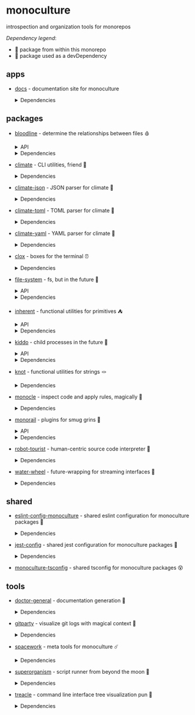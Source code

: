 # monoculture

introspection and organization tools for monorepos

*Dependency legend*:

 - 🦴 package from within this monorepo
 - 🧪 package used as a devDependency


## apps

   * [docs](https://github.com/brekk/monoculture/tree/main/apps/docs) - documentation site for monoculture

     <details><summary>Dependencies</summary>

      - [@chakra-ui/react](https://www.npmjs.com/package/@chakra-ui/react)
      - [@chakra-ui/system](https://www.npmjs.com/package/@chakra-ui/system)
      - [@emotion/react](https://www.npmjs.com/package/@emotion/react)
      - [@emotion/styled](https://www.npmjs.com/package/@emotion/styled)
      - [@mdi/js](https://www.npmjs.com/package/@mdi/js)
      - [framer-motion](https://www.npmjs.com/package/framer-motion)
      - [next](https://www.npmjs.com/package/next)
      - [nextra](https://www.npmjs.com/package/nextra)
      - [nextra-theme-docs](https://www.npmjs.com/package/nextra-theme-docs)
      - [react](https://www.npmjs.com/package/react)
      - [react-dom](https://www.npmjs.com/package/react-dom)
      - [@babel/core](https://www.npmjs.com/package/@babel/core) 🧪
      - [@testing-library/dom](https://www.npmjs.com/package/@testing-library/dom) 🧪
      - [@testing-library/jest-dom](https://www.npmjs.com/package/@testing-library/jest-dom) 🧪
      - [@testing-library/react](https://www.npmjs.com/package/@testing-library/react) 🧪
      - [@testing-library/user-event](https://www.npmjs.com/package/@testing-library/user-event) 🧪
      - [@types/jest](https://www.npmjs.com/package/@types/jest) 🧪
      - [@types/react](https://www.npmjs.com/package/@types/react) 🧪
      - [doctor-general](https://github.com/brekk/monoculture/tree/main/tools/doctor-general) 🦴 🧪
      - [dotenv-cli](https://www.npmjs.com/package/dotenv-cli) 🧪
      - [eslint](https://www.npmjs.com/package/eslint) 🧪
      - [eslint-config-monoculture](https://github.com/brekk/monoculture/tree/main/shared/eslint-config-monoculture) 🦴 🧪
      - [eslint-plugin-next](https://www.npmjs.com/package/eslint-plugin-next) 🧪
      - [eslint-plugin-prettier](https://www.npmjs.com/package/eslint-plugin-prettier) 🧪
      - [eslint-plugin-react](https://www.npmjs.com/package/eslint-plugin-react) 🧪
      - [eslint-plugin-react-hooks](https://www.npmjs.com/package/eslint-plugin-react-hooks) 🧪
      - [jest](https://www.npmjs.com/package/jest) 🧪
      - [jest-environment-jsdom](https://www.npmjs.com/package/jest-environment-jsdom) 🧪
      - [monoculture-tsconfig](https://github.com/brekk/monoculture/tree/main/shared/monoculture-tsconfig) 🦴 🧪
      - [prettier](https://www.npmjs.com/package/prettier) 🧪
      - [typescript](https://www.npmjs.com/package/typescript) 🧪

     </details>


## packages

   * [bloodline](https://github.com/brekk/monoculture/tree/main/packages/bloodline) - determine the relationships between files 🩸
     <details><summary>API</summary>

      - [executables](https://brekk.github.io/monoculture/bloodline/executables)
      - [tree](https://brekk.github.io/monoculture/bloodline/tree)

     </details>


     <details><summary>Dependencies</summary>

      - [chalk](https://www.npmjs.com/package/chalk)
      - [climate](https://github.com/brekk/monoculture/tree/main/packages/climate) 🦴
      - [dependency-tree](https://www.npmjs.com/package/dependency-tree)
      - [file-system](https://github.com/brekk/monoculture/tree/main/packages/file-system) 🦴
      - [fluture](https://www.npmjs.com/package/fluture)
      - [inherent](https://github.com/brekk/monoculture/tree/main/packages/inherent) 🦴
      - [kiddo](https://github.com/brekk/monoculture/tree/main/packages/kiddo) 🦴
      - [knot](https://github.com/brekk/monoculture/tree/main/packages/knot) 🦴
      - [precinct](https://www.npmjs.com/package/precinct)
      - [ramda](https://www.npmjs.com/package/ramda)
      - [ts-graphviz](https://www.npmjs.com/package/ts-graphviz)
      - [dotenv-cli](https://www.npmjs.com/package/dotenv-cli) 🧪
      - [eslint-config-monoculture](https://github.com/brekk/monoculture/tree/main/shared/eslint-config-monoculture) 🦴 🧪
      - [jest-config](https://github.com/brekk/monoculture/tree/main/shared/jest-config) 🦴 🧪

     </details>

   * [climate](https://github.com/brekk/monoculture/tree/main/packages/climate) - CLI utilities, friend 👯

     <details><summary>Dependencies</summary>

      - [chalk](https://www.npmjs.com/package/chalk)
      - [envtrace](https://www.npmjs.com/package/envtrace)
      - [file-system](https://github.com/brekk/monoculture/tree/main/packages/file-system) 🦴
      - [ramda](https://www.npmjs.com/package/ramda)
      - [dotenv-cli](https://www.npmjs.com/package/dotenv-cli) 🧪
      - [eslint](https://www.npmjs.com/package/eslint) 🧪
      - [eslint-config-monoculture](https://github.com/brekk/monoculture/tree/main/shared/eslint-config-monoculture) 🦴 🧪
      - [eslint-plugin-prettier](https://www.npmjs.com/package/eslint-plugin-prettier) 🧪
      - [jest](https://www.npmjs.com/package/jest) 🧪
      - [prettier](https://www.npmjs.com/package/prettier) 🧪
      - [smol-toml](https://www.npmjs.com/package/smol-toml) 🧪
      - [strip-ansi](https://www.npmjs.com/package/strip-ansi) 🧪

     </details>

   * [climate-json](https://github.com/brekk/monoculture/tree/main/packages/climate-json) - JSON parser for climate 🐐

     <details><summary>Dependencies</summary>

      - [ramda](https://www.npmjs.com/package/ramda)
      - [climate](https://github.com/brekk/monoculture/tree/main/packages/climate) 🦴 🧪
      - [dotenv-cli](https://www.npmjs.com/package/dotenv-cli) 🧪
      - [eslint-config-monoculture](https://github.com/brekk/monoculture/tree/main/shared/eslint-config-monoculture) 🦴 🧪
      - [fluture](https://www.npmjs.com/package/fluture) 🧪
      - [jest-config](https://github.com/brekk/monoculture/tree/main/shared/jest-config) 🦴 🧪

     </details>

   * [climate-toml](https://github.com/brekk/monoculture/tree/main/packages/climate-toml) - TOML parser for climate 🍅

     <details><summary>Dependencies</summary>

      - [ramda](https://www.npmjs.com/package/ramda)
      - [smol-toml](https://www.npmjs.com/package/smol-toml)
      - [climate](https://github.com/brekk/monoculture/tree/main/packages/climate) 🦴 🧪
      - [dotenv-cli](https://www.npmjs.com/package/dotenv-cli) 🧪
      - [eslint-config-monoculture](https://github.com/brekk/monoculture/tree/main/shared/eslint-config-monoculture) 🦴 🧪
      - [fluture](https://www.npmjs.com/package/fluture) 🧪
      - [jest-config](https://github.com/brekk/monoculture/tree/main/shared/jest-config) 🦴 🧪

     </details>

   * [climate-yaml](https://github.com/brekk/monoculture/tree/main/packages/climate-yaml) - YAML parser for climate 🍠

     <details><summary>Dependencies</summary>

      - [ramda](https://www.npmjs.com/package/ramda)
      - [yaml](https://www.npmjs.com/package/yaml)
      - [climate](https://github.com/brekk/monoculture/tree/main/packages/climate) 🦴 🧪
      - [dotenv-cli](https://www.npmjs.com/package/dotenv-cli) 🧪
      - [eslint-config-monoculture](https://github.com/brekk/monoculture/tree/main/shared/eslint-config-monoculture) 🦴 🧪
      - [fluture](https://www.npmjs.com/package/fluture) 🧪
      - [jest-config](https://github.com/brekk/monoculture/tree/main/shared/jest-config) 🦴 🧪

     </details>

   * [clox](https://github.com/brekk/monoculture/tree/main/packages/clox) - boxes for the terminal ⏰

     <details><summary>Dependencies</summary>

      - [ansi-align](https://www.npmjs.com/package/ansi-align)
      - [camelcase](https://www.npmjs.com/package/camelcase)
      - [chalk](https://www.npmjs.com/package/chalk)
      - [dotenv-cli](https://www.npmjs.com/package/dotenv-cli)
      - [ramda](https://www.npmjs.com/package/ramda)
      - [string-length](https://www.npmjs.com/package/string-length)
      - [widest-line](https://www.npmjs.com/package/widest-line)
      - [wrap-ansi](https://www.npmjs.com/package/wrap-ansi)
      - [eslint-config-monoculture](https://github.com/brekk/monoculture/tree/main/shared/eslint-config-monoculture) 🦴 🧪
      - [jest-config](https://github.com/brekk/monoculture/tree/main/shared/jest-config) 🦴 🧪

     </details>

   * [file-system](https://github.com/brekk/monoculture/tree/main/packages/file-system) - fs, but in the future 🔮
     <details><summary>API</summary>

      - [fs](https://brekk.github.io/monoculture/file-system/fs)

     </details>


     <details><summary>Dependencies</summary>

      - [find-up](https://www.npmjs.com/package/find-up)
      - [fluture](https://www.npmjs.com/package/fluture)
      - [ramda](https://www.npmjs.com/package/ramda)
      - [@testing-library/jest-dom](https://www.npmjs.com/package/@testing-library/jest-dom) 🧪
      - [dotenv-cli](https://www.npmjs.com/package/dotenv-cli) 🧪
      - [eslint-config-monoculture](https://github.com/brekk/monoculture/tree/main/shared/eslint-config-monoculture) 🦴 🧪
      - [jest](https://www.npmjs.com/package/jest) 🧪
      - [jest-config](https://github.com/brekk/monoculture/tree/main/shared/jest-config) 🦴 🧪

     </details>

   * [inherent](https://github.com/brekk/monoculture/tree/main/packages/inherent) - functional utilities for primitives ⛺️
     <details><summary>API</summary>

      - [primitives](https://brekk.github.io/monoculture/inherent/primitives)

     </details>


     <details><summary>Dependencies</summary>

      - [ramda](https://www.npmjs.com/package/ramda)
      - [dotenv-cli](https://www.npmjs.com/package/dotenv-cli) 🧪
      - [eslint-config-monoculture](https://github.com/brekk/monoculture/tree/main/shared/eslint-config-monoculture) 🦴 🧪
      - [jest-config](https://github.com/brekk/monoculture/tree/main/shared/jest-config) 🦴 🧪

     </details>

   * [kiddo](https://github.com/brekk/monoculture/tree/main/packages/kiddo) - child processes in the future 👶
     <details><summary>API</summary>

      - [kiddo](https://brekk.github.io/monoculture/kiddo/kiddo)

     </details>


     <details><summary>Dependencies</summary>

      - [execa](https://www.npmjs.com/package/execa)
      - [fluture](https://www.npmjs.com/package/fluture)
      - [ramda](https://www.npmjs.com/package/ramda)
      - [@testing-library/jest-dom](https://www.npmjs.com/package/@testing-library/jest-dom) 🧪
      - [dotenv-cli](https://www.npmjs.com/package/dotenv-cli) 🧪
      - [eslint-config-monoculture](https://github.com/brekk/monoculture/tree/main/shared/eslint-config-monoculture) 🦴 🧪
      - [jest](https://www.npmjs.com/package/jest) 🧪
      - [jest-config](https://github.com/brekk/monoculture/tree/main/shared/jest-config) 🦴 🧪

     </details>

   * [knot](https://github.com/brekk/monoculture/tree/main/packages/knot) - functional utilities for strings 🪢

     <details><summary>Dependencies</summary>

      - [chalk](https://www.npmjs.com/package/chalk)
      - [ramda](https://www.npmjs.com/package/ramda)
      - [dotenv-cli](https://www.npmjs.com/package/dotenv-cli) 🧪
      - [eslint-config-monoculture](https://github.com/brekk/monoculture/tree/main/shared/eslint-config-monoculture) 🦴 🧪
      - [jest-config](https://github.com/brekk/monoculture/tree/main/shared/jest-config) 🦴 🧪

     </details>

   * [monocle](https://github.com/brekk/monoculture/tree/main/packages/monocle) - inspect code and apply rules, magically 🧐

     <details><summary>Dependencies</summary>

      - [climate](https://github.com/brekk/monoculture/tree/main/packages/climate) 🦴
      - [climate-json](https://github.com/brekk/monoculture/tree/main/packages/climate-json) 🦴
      - [climate-toml](https://github.com/brekk/monoculture/tree/main/packages/climate-toml) 🦴
      - [envtrace](https://www.npmjs.com/package/envtrace)
      - [fluture](https://www.npmjs.com/package/fluture)
      - [monorail](https://github.com/brekk/monoculture/tree/main/packages/monorail) 🦴
      - [ramda](https://www.npmjs.com/package/ramda)
      - [dotenv-cli](https://www.npmjs.com/package/dotenv-cli) 🧪
      - [esbuild](https://www.npmjs.com/package/esbuild) 🧪
      - [eslint-config-monoculture](https://github.com/brekk/monoculture/tree/main/shared/eslint-config-monoculture) 🦴 🧪
      - [execa](https://www.npmjs.com/package/execa) 🧪
      - [jest](https://www.npmjs.com/package/jest) 🧪
      - [jest-config](https://github.com/brekk/monoculture/tree/main/shared/jest-config) 🦴 🧪
      - [robot-tourist](https://github.com/brekk/monoculture/tree/main/packages/robot-tourist) 🦴 🧪

     </details>

   * [monorail](https://github.com/brekk/monoculture/tree/main/packages/monorail) - plugins for smug grins 🚂
     <details><summary>API</summary>

      - [helpers](https://brekk.github.io/monoculture/monorail/helpers)

     </details>


     <details><summary>Dependencies</summary>

      - [@hapi/topo](https://www.npmjs.com/package/@hapi/topo)
      - [envtrace](https://www.npmjs.com/package/envtrace)
      - [file-system](https://github.com/brekk/monoculture/tree/main/packages/file-system) 🦴
      - [dotenv-cli](https://www.npmjs.com/package/dotenv-cli) 🧪
      - [esbuild](https://www.npmjs.com/package/esbuild) 🧪
      - [eslint-config-monoculture](https://github.com/brekk/monoculture/tree/main/shared/eslint-config-monoculture) 🦴 🧪
      - [jest](https://www.npmjs.com/package/jest) 🧪
      - [jest-config](https://github.com/brekk/monoculture/tree/main/shared/jest-config) 🦴 🧪
      - [nps](https://www.npmjs.com/package/nps) 🧪
      - [unusual](https://www.npmjs.com/package/unusual) 🧪

     </details>

   * [robot-tourist](https://github.com/brekk/monoculture/tree/main/packages/robot-tourist) - human-centric source code interpreter 🤖

     <details><summary>Dependencies</summary>

      - [change-case](https://www.npmjs.com/package/change-case)
      - [climate](https://github.com/brekk/monoculture/tree/main/packages/climate) 🦴
      - [envtrace](https://www.npmjs.com/package/envtrace)
      - [file-system](https://github.com/brekk/monoculture/tree/main/packages/file-system) 🦴
      - [ramda](https://www.npmjs.com/package/ramda)
      - [stemmer](https://www.npmjs.com/package/stemmer)
      - [dotenv-cli](https://www.npmjs.com/package/dotenv-cli) 🧪
      - [esbuild](https://www.npmjs.com/package/esbuild) 🧪
      - [eslint](https://www.npmjs.com/package/eslint) 🧪
      - [eslint-config-monoculture](https://github.com/brekk/monoculture/tree/main/shared/eslint-config-monoculture) 🦴 🧪
      - [jest](https://www.npmjs.com/package/jest) 🧪
      - [prettier](https://www.npmjs.com/package/prettier) 🧪
      - [strip-ansi](https://www.npmjs.com/package/strip-ansi) 🧪

     </details>

   * [water-wheel](https://github.com/brekk/monoculture/tree/main/packages/water-wheel) - future-wrapping for streaming interfaces 🌊

     <details><summary>Dependencies</summary>

      - [envtrace](https://www.npmjs.com/package/envtrace)
      - [fluture](https://www.npmjs.com/package/fluture)
      - [ramda](https://www.npmjs.com/package/ramda)
      - [dotenv-cli](https://www.npmjs.com/package/dotenv-cli) 🧪
      - [eslint-config-monoculture](https://github.com/brekk/monoculture/tree/main/shared/eslint-config-monoculture) 🦴 🧪
      - [jest-config](https://github.com/brekk/monoculture/tree/main/shared/jest-config) 🦴 🧪

     </details>


## shared

   * [eslint-config-monoculture](https://github.com/brekk/monoculture/tree/main/shared/eslint-config-monoculture) - shared eslint configuration for monoculture packages 🧹

     <details><summary>Dependencies</summary>

      - [@typescript-eslint/eslint-plugin](https://www.npmjs.com/package/@typescript-eslint/eslint-plugin)
      - [@typescript-eslint/parser](https://www.npmjs.com/package/@typescript-eslint/parser)
      - [eslint](https://www.npmjs.com/package/eslint)
      - [eslint-config-next](https://www.npmjs.com/package/eslint-config-next)
      - [eslint-config-prettier](https://www.npmjs.com/package/eslint-config-prettier)
      - [eslint-config-turbo](https://www.npmjs.com/package/eslint-config-turbo)
      - [eslint-plugin-babel](https://www.npmjs.com/package/eslint-plugin-babel)
      - [eslint-plugin-fp](https://www.npmjs.com/package/eslint-plugin-fp)
      - [eslint-plugin-import](https://www.npmjs.com/package/eslint-plugin-import)
      - [eslint-plugin-jsdoc](https://www.npmjs.com/package/eslint-plugin-jsdoc)
      - [eslint-plugin-prettier](https://www.npmjs.com/package/eslint-plugin-prettier)
      - [eslint-plugin-ramda](https://www.npmjs.com/package/eslint-plugin-ramda)
      - [eslint-plugin-react](https://www.npmjs.com/package/eslint-plugin-react)
      - [eslint-plugin-unused-imports](https://www.npmjs.com/package/eslint-plugin-unused-imports)
      - [prettier](https://www.npmjs.com/package/prettier) 🧪
      - [typescript](https://www.npmjs.com/package/typescript) 🧪

     </details>

   * [jest-config](https://github.com/brekk/monoculture/tree/main/shared/jest-config) - shared jest configuration for monoculture packages 🎪

     <details><summary>Dependencies</summary>

      - [@swc/core](https://www.npmjs.com/package/@swc/core)
      - [@swc/jest](https://www.npmjs.com/package/@swc/jest)
      - [@testing-library/jest-dom](https://www.npmjs.com/package/@testing-library/jest-dom)
      - [jest](https://www.npmjs.com/package/jest)
      - [ts-jest-resolver](https://www.npmjs.com/package/ts-jest-resolver)
      - [typescript](https://www.npmjs.com/package/typescript)

     </details>

   * [monoculture-tsconfig](https://github.com/brekk/monoculture/tree/main/shared/monoculture-tsconfig) - shared tsconfig for monoculture packages 😵


## tools

   * [doctor-general](https://github.com/brekk/monoculture/tree/main/tools/doctor-general) - documentation generation 🫡

     <details><summary>Dependencies</summary>

      - [climate](https://github.com/brekk/monoculture/tree/main/packages/climate) 🦴
      - [file-system](https://github.com/brekk/monoculture/tree/main/packages/file-system) 🦴
      - [fluture](https://www.npmjs.com/package/fluture)
      - [inherent](https://github.com/brekk/monoculture/tree/main/packages/inherent) 🦴
      - [kiddo](https://github.com/brekk/monoculture/tree/main/packages/kiddo) 🦴
      - [knot](https://github.com/brekk/monoculture/tree/main/packages/knot) 🦴
      - [ramda](https://www.npmjs.com/package/ramda)
      - [dotenv-cli](https://www.npmjs.com/package/dotenv-cli) 🧪
      - [envtrace](https://www.npmjs.com/package/envtrace) 🧪
      - [esbuild](https://www.npmjs.com/package/esbuild) 🧪
      - [eslint-config-monoculture](https://github.com/brekk/monoculture/tree/main/shared/eslint-config-monoculture) 🦴 🧪
      - [jest-environment-jsdom](https://www.npmjs.com/package/jest-environment-jsdom) 🧪
      - [madge](https://www.npmjs.com/package/madge) 🧪
      - [strip-ansi](https://www.npmjs.com/package/strip-ansi) 🧪
      - [xtrace](https://www.npmjs.com/package/xtrace) 🧪

     </details>

   * [gitparty](https://github.com/brekk/monoculture/tree/main/tools/gitparty) - visualize git logs with magical context 🎨

     <details><summary>Dependencies</summary>

      - [climate](https://github.com/brekk/monoculture/tree/main/packages/climate) 🦴
      - [clox](https://github.com/brekk/monoculture/tree/main/packages/clox) 🦴
      - [date-fns](https://www.npmjs.com/package/date-fns)
      - [date-fns-tz](https://www.npmjs.com/package/date-fns-tz)
      - [file-system](https://github.com/brekk/monoculture/tree/main/packages/file-system) 🦴
      - [fluture](https://www.npmjs.com/package/fluture)
      - [gitlog](https://www.npmjs.com/package/gitlog)
      - [micromatch](https://www.npmjs.com/package/micromatch)
      - [ramda](https://www.npmjs.com/package/ramda)
      - [treacle](https://github.com/brekk/monoculture/tree/main/tools/treacle) 🦴
      - [dotenv-cli](https://www.npmjs.com/package/dotenv-cli) 🧪
      - [eslint-config-monoculture](https://github.com/brekk/monoculture/tree/main/shared/eslint-config-monoculture) 🦴 🧪
      - [jest-config](https://github.com/brekk/monoculture/tree/main/shared/jest-config) 🦴 🧪

     </details>

   * [spacework](https://github.com/brekk/monoculture/tree/main/tools/spacework) - meta tools for monoculture ☄️

     <details><summary>Dependencies</summary>

      - [execa](https://www.npmjs.com/package/execa)
      - [fluture](https://www.npmjs.com/package/fluture)
      - [ramda](https://www.npmjs.com/package/ramda)
      - [snang](https://www.npmjs.com/package/snang)
      - [eslint-config-monoculture](https://github.com/brekk/monoculture/tree/main/shared/eslint-config-monoculture) 🦴 🧪
      - [nps-utils](https://www.npmjs.com/package/nps-utils) 🧪

     </details>

   * [superorganism](https://github.com/brekk/monoculture/tree/main/tools/superorganism) - script runner from beyond the moon 🦠

     <details><summary>Dependencies</summary>

      - [chalk](https://www.npmjs.com/package/chalk)
      - [climate](https://github.com/brekk/monoculture/tree/main/packages/climate) 🦴
      - [dotenv-cli](https://www.npmjs.com/package/dotenv-cli)
      - [envtrace](https://www.npmjs.com/package/envtrace)
      - [file-system](https://github.com/brekk/monoculture/tree/main/packages/file-system) 🦴
      - [fluture](https://www.npmjs.com/package/fluture)
      - [kiddo](https://github.com/brekk/monoculture/tree/main/packages/kiddo) 🦴
      - [project-bin-path](https://www.npmjs.com/package/project-bin-path)
      - [ramda](https://www.npmjs.com/package/ramda)
      - [esbuild](https://www.npmjs.com/package/esbuild) 🧪
      - [eslint-config-monoculture](https://github.com/brekk/monoculture/tree/main/shared/eslint-config-monoculture) 🦴 🧪
      - [fastest-levenshtein](https://www.npmjs.com/package/fastest-levenshtein) 🧪
      - [jest-config](https://github.com/brekk/monoculture/tree/main/shared/jest-config) 🦴 🧪

     </details>

   * [treacle](https://github.com/brekk/monoculture/tree/main/tools/treacle) - command line interface tree visualization pun 🫠

     <details><summary>Dependencies</summary>

      - [file-system](https://github.com/brekk/monoculture/tree/main/packages/file-system) 🦴
      - [fluture](https://www.npmjs.com/package/fluture)
      - [gitlog](https://www.npmjs.com/package/gitlog)
      - [kiddo](https://github.com/brekk/monoculture/tree/main/packages/kiddo) 🦴
      - [ramda](https://www.npmjs.com/package/ramda)
      - [dotenv-cli](https://www.npmjs.com/package/dotenv-cli) 🧪
      - [eslint-config-monoculture](https://github.com/brekk/monoculture/tree/main/shared/eslint-config-monoculture) 🦴 🧪
      - [jest-config](https://github.com/brekk/monoculture/tree/main/shared/jest-config) 🦴 🧪

     </details>

